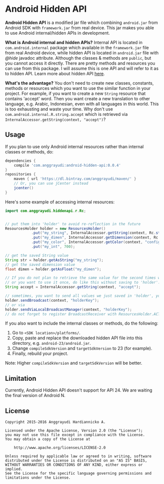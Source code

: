# Android Hidden API
**Android Hidden API** is a modified jar file which combining `android.jar` from Android SDK with `framework.jar` from real device. This jar makes you able to use Android internal/hidden APIs in development.

**What is Android internal and hidden APIs?**
Internal API is located in `com.android.internal` package which available in the `framework.jar` file from real Android device, while hidden API is located in `android.jar` file with *@hide* javadoc attribute. Although the classes & methods are `public`, but you cannot access it directly. There are pretty methods and resources you can use from this package. I will assume this is one API and will refer to it as to hidden API. Learn more about hidden API [here][1].

**What's the advantage?**
You don't need to create new classes, constants, methods or resources which you want to use the similar function in your project. For example, if you want to create a new `String` resource that contains 'accept' word. Then you want create a new translation to other language, e.g. Arabic, Indonesian, even with all languages in this world. This is too exhausting and waste your time. Why don't use `com.android.internal.R.string.accept` which is retrieved via `InternalAccessor.getString(context, "accept")`?

## Usage
If you plan to use only Android internal resources rather than internal classes or methods,
do:

````gradle
dependencies {
    compile 'com.anggrayudi:android-hidden-api:0.0.4'
}
repositories {
    maven { url 'https://dl.bintray.com/anggrayudi/maven/' }
    // Or, you can use jCenter instead
    jcenter()
}
````

Here's some example of accessing internal resources:
    
```java
import com.anggrayudi.hiddenapi.r.Rc;


// put them into 'holder' to avoid re-reflection in the future
ResourcesHolder holder = new ResourcesHolder()
            .put("my_string", InternalAccessor.getString(context, Rc.string.accept))
            .put("my_dimen", InternalAccessor.getDimension(context, Rc.dimen.status_bar_height))
            .put("my_color", InternalAccessor.getColor(context, "config_defaultNotificationColor"))
            .put("my_int", 700);

// get the saved String value
String str = holder.getAsString("my_string");
// get the saved dimension value
float dimen = holder.getAsFloat("my_dimen");

// If you do not plan to retrieve the same value for the second times with InternalAccessor utility class,
// or you want to use it once, do like this without saving to 'holder':
String accept = InternalAccessor.getString(context, "accept");

// sometimes, you want to send all values we just saved in 'holder', you can send them with:
holder.sendBroadcast(context, "holderKey");
// or via
holder.sendViaLocalBroadcastManager(context, "holderKey");
// do not forget to register BroadcastReceiver with ResourcesHolder.ACTION_SEND_RESOURCES_HOLDER
```

If you also want to include the internal classes or methods, do the following:

1. Go to `<SDK location>/platforms/`.
2. Copy, paste and replace the downloaded hidden API file into this directory, e.g. `android-23/android.jar`.
3. Change `compileSdkVersion` and `targetSdkVersion` to 23 (for example).
4. Finally, rebuild your project.

Note: Higher `compileSdkVersion` and `targetSdkVersion` will be better.

## Limitation

Currently, Android Hidden API doesn't support for API 24. We are waiting the final version of Android N.

## License

    Copyright 2015-2016 Anggrayudi Hardiannicko A.
    
    Licensed under the Apache License, Version 2.0 (the "License");
    you may not use this file except in compliance with the License.
    You may obtain a copy of the License at
    
        http://www.apache.org/licenses/LICENSE-2.0
    
    Unless required by applicable law or agreed to in writing, software
    distributed under the License is distributed on an "AS IS" BASIS,
    WITHOUT WARRANTIES OR CONDITIONS OF ANY KIND, either express or implied.
    See the License for the specific language governing permissions and
    limitations under the License.


  [1]: https://devmaze.wordpress.com/2011/01/18/using-com-android-internal-part-1-introduction
  [2]: https://github.com/anggrayudi/android-hidden-api/issues/9
